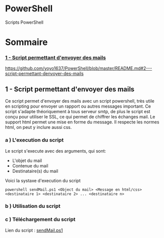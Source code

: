 # PowerShell
Scripts PowerShell

# Sommaire
### [1 - Script permettant d'envoyer des mails](https://github.com/yoyo1637/PowerShell/blob/master/sendMail.ps1)

https://github.com/yoyo1637/PowerShell/blob/master/README.md#2---script-permettant-denvoyer-des-mails


## 1 - Script permettant d'envoyer des mails
Ce script permet d'envoyer des mails avec un script powershell, très utile en scripting pour envoyer un rapport ou autres messages important. Ce script s'adapte théoriquement à tous serveur smtp, de plus le script est conçu pour utiliser le SSL, ce qui permet de chiffrer les échanges mail. Le support html permet une mise en forme du message. Il respecte les normes html, on peut y inclure aussi css.

### a ) L'execution du script
Le script s'execute avec des arguments, qui sont:
   * L'objet du mail
   * Contenue du mail
   * Destinataire(s) du mail

Voici la systaxe d'execution du script
```
powershell sendMail.ps1 <Object du mail> <Message en html/css> <destinataire 1> <destinataire 2> ... <destinataire n>
```

### b ) Utilisation du script


### c ) Téléchargement du script
Lien du script : [sendMail.ps1](https://github.com/yoyo1637/PowerShell/blob/master/sendMail.ps1)
